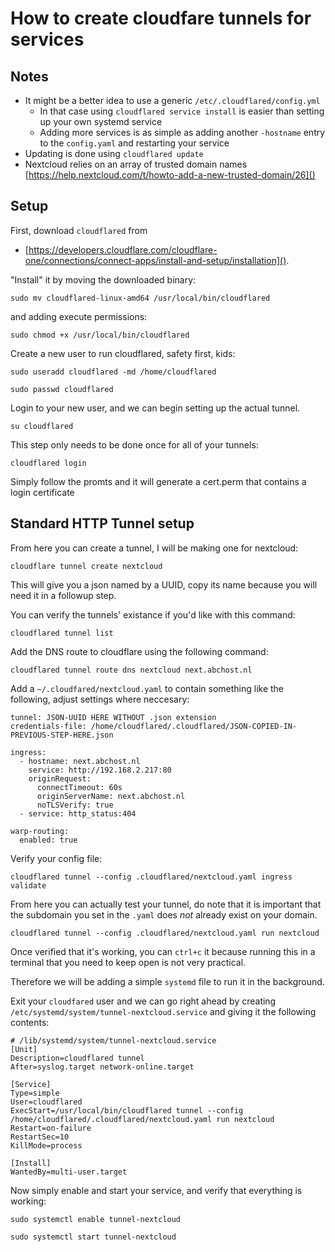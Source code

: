 # How to create cloudfare tunnels for services
## Notes
 - It might be a better idea to use a generic `/etc/.cloudflared/config.yml`
   - In that case using `cloudflared service install` is easier than setting up your own systemd service
   - Adding more services is as simple as adding another `-hostname` entry to the `config.yaml` and restarting your service
 - Updating is done using `cloudflared update`
 - Nextcloud relies on an array of trusted domain names [https://help.nextcloud.com/t/howto-add-a-new-trusted-domain/26]()
## Setup
First, download `cloudflared` from 
 - [https://developers.cloudflare.com/cloudflare-one/connections/connect-apps/install-and-setup/installation]().

"Install" it by moving the downloaded binary: 
 ```
 sudo mv cloudflared-linux-amd64 /usr/local/bin/cloudflared
 ``` 

and adding execute permissions:
 ```
 sudo chmod +x /usr/local/bin/cloudflared
 ```


Create a new user to run cloudflared, safety first, kids:
 ```
 sudo useradd cloudflared -md /home/cloudflared
 ```
 ```
 sudo passwd cloudflared
 ```

Login to your new user, and we can begin setting up the actual tunnel.
```
su cloudflared
```

This step only needs to be done once for all of your tunnels:
```
cloudflared login
```
Simply follow the promts and it will generate a cert.perm that contains a login certificate

## Standard HTTP Tunnel setup
From here you can create a tunnel, I will be making one for nextcloud:
```
cloudflare tunnel create nextcloud
```
This will give you a json named by a UUID, copy its name because you will need it in a followup step.


You can verify the tunnels' existance if you'd like with this command:
```
cloudflared tunnel list
```

Add the DNS route to cloudflare using the following command:
```
cloudflared tunnel route dns nextcloud next.abchost.nl
```

Add a `~/.cloudfared/nextcloud.yaml` to contain something like the following, adjust settings where neccesary:
``` 
tunnel: JSON-UUID HERE WITHOUT .json extension
credentials-file: /home/cloudflared/.cloudflared/JSON-COPIED-IN-PREVIOUS-STEP-HERE.json

ingress:
  - hostname: next.abchost.nl
    service: http://192.168.2.217:80
    originRequest:
      connectTimeout: 60s
      originServerName: next.abchost.nl
      noTLSVerify: true
  - service: http_status:404

warp-routing:
  enabled: true 
```

Verify your config file:
```
cloudflared tunnel --config .cloudflared/nextcloud.yaml ingress validate
```
  
From here you can actually test your tunnel, do note that it is important that the subdomain you set in the `.yaml` does _not_ already exist on your domain.
```
cloudflared tunnel --config .cloudflared/nextcloud.yaml run nextcloud
```
Once verified that it's working, you can `ctrl+c` it because running this in a terminal that you need to keep open is not very practical.

Therefore we will be adding a simple `systemd` file to run it in the background.

Exit your `cloudfared` user and we can go right ahead by creating `/etc/systemd/system/tunnel-nextcloud.service` and giving it the following contents:
```
# /lib/systemd/system/tunnel-nextcloud.service
[Unit]
Description=cloudflared tunnel
After=syslog.target network-online.target

[Service]
Type=simple
User=cloudflared
ExecStart=/usr/local/bin/cloudflared tunnel --config /home/cloudflared/.cloudflared/nextcloud.yaml run nextcloud
Restart=on-failure
RestartSec=10
KillMode=process

[Install]
WantedBy=multi-user.target
```

Now simply enable and start your service, and verify that everything is working:
```
sudo systemctl enable tunnel-nextcloud
```
```
sudo systemctl start tunnel-nextcloud
```
